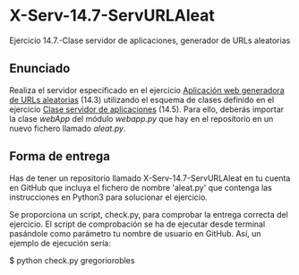 # X-Serv-14.7-ServURLAleat
Ejercicio 14.7.-Clase servidor de aplicaciones, generador de URLs aleatorias

## Enunciado

Realiza el servidor especificado en el ejercicio <a href="https://github.com/CursosWeb/X-Serv-14.3-URLsAleatorias">Aplicación web generadora de URLs aleatorias</a> (14.3) utilizando el esquema de clases definido en el ejercicio <a href="https://github.com/CursosWeb/X-Serv-14.5-ServAplicaciones">Clase servidor de aplicaciones</a> (14.5). Para ello, deberás
importar la clase <i>webApp</i> del módulo <i>webapp.py</i> que hay en el repositorio en un nuevo fichero llamado <i>aleat.py</i>.

## Forma de entrega

Has de tener un repositorio llamado X-Serv-14.7-ServURLAleat en tu cuenta en GitHub
que incluya el fichero de nombre 'aleat.py' que contenga las
instrucciones en Python3 para solucionar el ejercicio.

Se proporciona un script, check.py, para comprobar la entrega correcta
del ejercicio. El script de comprobación se ha de ejecutar desde terminal
pasándole como parámetro tu nombre de usuario en GitHub. Así, un ejemplo de
ejecución sería:

$ python check.py gregoriorobles
